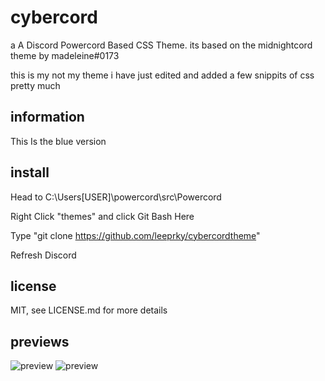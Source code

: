 # cybercord
a A Discord Powercord Based CSS Theme.
its based on the midnightcord theme by madeleine#0173

this is my not my theme i have just edited and added a few snippits of css pretty much

## information

This Is the blue version

## install

Head to C:\Users\[USER]\powercord\src\Powercord

Right Click "themes" and click Git Bash Here

Type "git clone https://github.com/leeprky/cybercordtheme"

Refresh Discord

## license

MIT, see LICENSE.md for more details

## previews

![preview](./previews/preview.png)
![preview](./previews/preview1.png)

